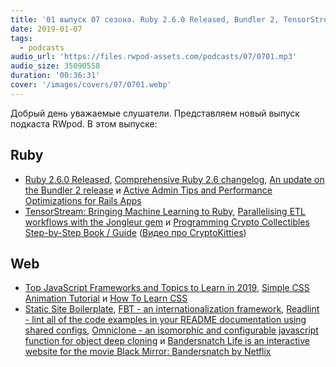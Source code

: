 ```yaml
---
title: '01 выпуск 07 сезона. Ruby 2.6.0 Released, Bundler 2, TensorStream, How To Learn CSS, FBT, Readlint, Bandersnatch Life и прочее'
date: 2019-01-07
tags:
  - podcasts
audio_url: 'https://files.rwpod-assets.com/podcasts/07/0701.mp3'
audio_size: 35090558
duration: '00:36:31'
cover: '/images/covers/07/0701.webp'
---
```


Добрый день уважаемые слушатели. Представляем новый выпуск подкаста RWpod. В этом выпуске:

## Ruby

- [Ruby 2.6.0 Released](https://www.ruby-lang.org/en/news/2018/12/25/ruby-2-6-0-released/), [Comprehensive Ruby 2.6 changelog](https://rubyreferences.github.io/rubychanges/), [An update on the Bundler 2 release](https://bundler.io/blog/2019/01/04/an-update-on-the-bundler-2-release.html) и [Active Admin Tips and Performance Optimizations for Rails Apps](https://pawelurbanek.com/active-admin-tips-optimizations)
- [TensorStream: Bringing Machine Learning to Ruby](https://medium.com/@joseph.dayo/tensorstream-bringing-machine-learning-to-ruby-114582060e3d), [Parallelising ETL workflows with the Jongleur gem](http://bootstrap.me.uk/gems/2019/01/06/jongleur-etl.html) и [Programming Crypto Collectibles Step-by-Step Book / Guide](https://github.com/cryptocopycats/programming-cryptocollectibles) ([Видео про CryptoKitties](https://www.youtube.com/watch?v=jGfvkjzLrNw))

## Web

- [Top JavaScript Frameworks and Topics to Learn in 2019](https://medium.com/javascript-scene/top-javascript-frameworks-and-topics-to-learn-in-2019-b4142f38df20), [Simple CSS Animation Tutorial](https://medium.com/@js_tut/simple-css-animation-tutorial-c4ad941a5d5c) и [How To Learn CSS](https://www.smashingmagazine.com/2019/01/how-to-learn-css/)
- [Static Site Boilerplate](http://staticsiteboilerplate.com/), [FBT - an internationalization framework](https://facebookincubator.github.io/fbt/), [Readlint - lint all of the code examples in your README documentation using shared configs](https://github.com/Wildhoney/Readlint), [Omniclone - an isomorphic and configurable javascript function for object deep cloning](https://github.com/jfet97/omniclone) и [Bandersnatch Life is an interactive website for the movie Black Mirror: Bandersnatch by Netflix](https://github.com/Ahmad-Magdy-Osman/Bandersnatch)
